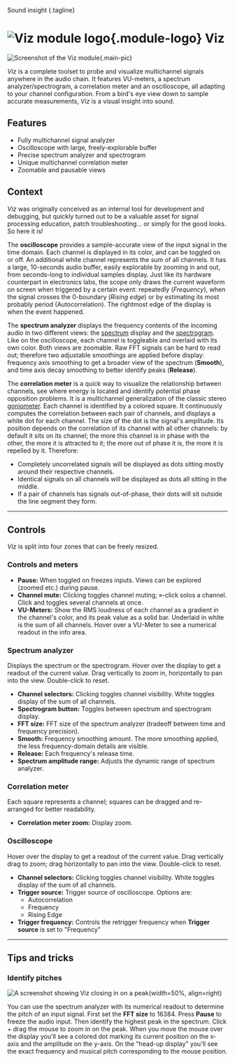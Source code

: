 Sound insight
{.tagline}

# ![Viz module logo](../assets/images/modules/viz/viz.svg){.module-logo} Viz

![Screenshot of the Viz module](../assets/images/modules/viz/viz.png){.main-pic}

_Viz_ is a complete toolset to probe and visualize multichannel signals anywhere in the audio chain. It features VU-meters, a spectrum analyzer/spectrogram, a correlation meter and an oscilloscope, all adapting to your channel configuration. From a bird's eye view down to sample accurate measurements, _Viz_ is a visual insight into sound.

## Features

- Fully multichannel signal analyzer
- Oscilloscope with large, freely-explorable buffer
- Precise spectrum analyzer and spectrogram
- Unique multichannel correlation meter
- Zoomable and pausable views

## Context

_Viz_ was originally conceived as an internal tool for development and debugging, but quickly turned out to be a valuable asset for signal processing education, patch troubleshooting... or simply for the good looks. So here it is!

The **oscilloscope** provides a sample-accurate view of the input signal in the time domain. Each channel is displayed in its color, and can be toggled on or off. An additional white channel represents the sum of all channels. It has a large, 10-seconds audio buffer, easily explorable by zooming in and out, from seconds-long to individual samples display. Just like its hardware counterpart in electronics labs, the scope only draws the current waveform on screen when triggered by a certain event: repeatedly (_Frequency_), when the signal crosses the 0-boundary (_Rising edge_) or by estimating its most probably period (Autocorrelation). The rightmost edge of the display is when the event happened.

The **spectrum analyzer** displays the frequency contents of the incoming audio in two different views: the [spectrum](https://en.wikipedia.org/wiki/Spectral_density) display and the [spectrogram](https://en.wikipedia.org/wiki/Spectrogram). Like on the oscilloscope, each channel is toggleable and overlaid with its own color. Both views are zoomable. Raw FFT signals can be hard to read out; therefore two adjustable smoothings are applied before display: frequency axis smoothing to get a broader view of the spectrum (**Smooth**), and time axis decay smoothing to better identify peaks  (**Release**).

The **correlation meter** is a quick way to visualize the relationship between channels, see where
energy is located and identify potential phase opposition problems. It is a multichannel
generalization of the classic stereo [goniometer](https://en.wikipedia.org/wiki/Goniometer_(audio)).
Each channel is identified by a colored square. It continuously computes the correlation between
each pair of channels, and displays a white dot for each channel. The size of the dot is the signal's amplitude. Its position depends on the correlation of its channel with all other channels: by default it sits on its channel; the more this channel is in phase with the other, the more it is attracted to it; the more out of phase it is, the more it is repelled by it. Therefore:

- Completely uncorrelated signals will be displayed as dots sitting mostly around their respective channels.
- Identical signals on all channels will be displayed as dots all sitting in the middle.
- If a pair of channels has signals out-of-phase, their dots will sit outside the line segment they form.

---

## Controls

_Viz_ is split into four zones that can be freely resized.

### Controls and meters

- **Pause:** When toggled on freezes inputs. Views can be explored (zoomed etc.) during pause.
- **Channel mute:** Clicking toggles channel muting;  `⌘`-click solos a channel. Click and toggles several channels at once.
- **VU-Meters:** Show the RMS loudness of each channel as a gradient in the channel's color, and its peak value as a solid bar. Underlaid in white is the sum of all channels. Hover over a VU-Meter to see a numerical readout in the info area.

### Spectrum analyzer

Displays the spectrum or the spectrogram. Hover over the display to get a readout of the current value. Drag vertically to zoom in, horizontally to pan into the view. Double-click to reset. 

- **Channel selectors:** Clicking toggles channel visibility. White toggles display of the sum of all channels.
- **Spectrogram button:** Toggles between spectrum and spectrogram display.
- **FFT size:** FFT size of the spectrum analyzer (tradeoff between time and frequency precision).
- **Smooth:** Frequency smoothing amount. The more smoothing applied, the less frequency-domain details are visible.
- **Release:** Each frequency's release time.
- **Spectrum amplitude range:** Adjusts the dynamic range of spectrum analyzer.

### Correlation meter

Each square represents a channel; squares can be dragged and re-arranged for better readability.

- **Correlation meter zoom:** Display zoom.

### Oscilloscope

Hover over the display to get a readout of the current value. Drag vertically drag to zoom; drag horizontally to pan into the view. Double-click to reset.

<!-- TODO: explain better each trigger source + rising edge threshold -->

- **Channel selectors:** Clicking toggles channel visibility. White toggles display of the sum of all channels.
- **Trigger source:** Trigger source of oscilloscope. Options are:
    - Autocorrelation
    <!-- TODO with bar + pitch -->
    - Frequency
    - Rising Edge
- **Trigger frequency:** Controls the retrigger frequency when **Trigger source** is set to "Frequency"

---

## Tips and tricks

### Identify pitches

![A screenshot showing Viz closing in on a peak](../assets/images/modules/viz/viz-tips-peak.png){width=50%, align=right}

You can use the spectrum analyzer with its numerical readout to determine the pitch of an input signal. First set the **FFT size** to 16384. Press **Pause** to freeze the audio input. Then identify the highest peak in the spectrum. Click + drag the mouse to zoom in on the peak. When you move the mouse over the display you'll see a colored dot marking its current position on the x-axis and the amplitude on the y-axis. On the "head-up display" you'll see the exact frequency and musical pitch corresponding to the mouse position.
